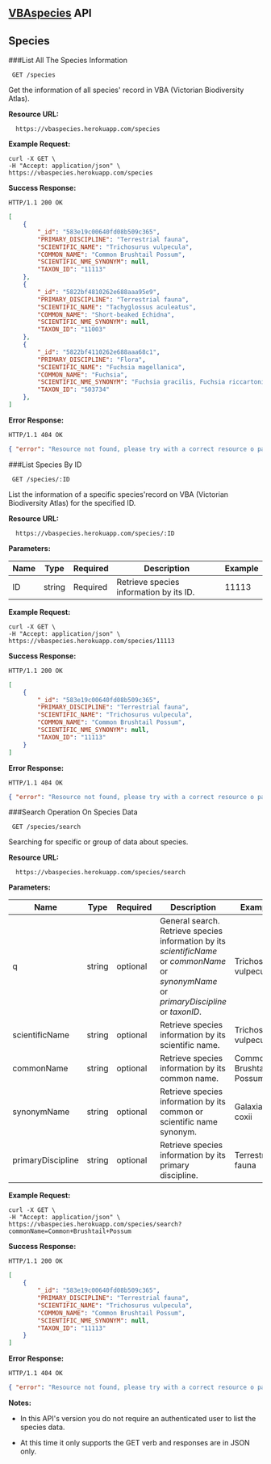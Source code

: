**[VBAspecies](https://github.com/CodeforAustralia/VBAspecies) API**
----
**Species**
----
###List All The Species Information

```
 GET /species
```

 Get the information of all species' record in VBA (Victorian Biodiversity Atlas).
 
 **Resource URL:**
```
  https://vbaspecies.herokuapp.com/species
```
**Example Request:**

```
curl -X GET \ 
-H "Accept: application/json" \
https://vbaspecies.herokuapp.com/species
```

**Success Response:**

```
HTTP/1.1 200 OK
```  
```json
[
	{
		"_id": "583e19c00640fd08b509c365",
		"PRIMARY_DISCIPLINE": "Terrestrial fauna",
		"SCIENTIFIC_NAME": "Trichosurus vulpecula",
		"COMMON_NAME": "Common Brushtail Possum",
		"SCIENTIFIC_NME_SYNONYM": null,
		"TAXON_ID": "11113"
	},
    {
	    "_id": "5822bf4810262e688aaa95e9",
	    "PRIMARY_DISCIPLINE": "Terrestrial fauna",
	    "SCIENTIFIC_NAME": "Tachyglossus aculeatus",
	    "COMMON_NAME": "Short-beaked Echidna",
	    "SCIENTIFIC_NME_SYNONYM": null,
	    "TAXON_ID": "11003"
    },
    {
	    "_id": "5822bf4110262e688aaa68c1",
	    "PRIMARY_DISCIPLINE": "Flora",
	    "SCIENTIFIC_NAME": "Fuchsia magellanica",
	    "COMMON_NAME": "Fuchsia",
	    "SCIENTIFIC_NME_SYNONYM": "Fuchsia gracilis, Fuchsia riccartonii, Fuchsia magellanica var. macrostemma, Fuchsia macrostemma, Fuchsia magellanica",
	    "TAXON_ID": "503734"
    },
]
```
  **Error Response:**
```
HTTP/1.1 404 OK
```  

```json
{ "error": "Resource not found, please try with a correct resource o parameter value" }
```

###List Species By ID

```
 GET /species/:ID
```

 List the information of a specific species'record on VBA (Victorian Biodiversity Atlas)
 for the specified ID.
 
 
 **Resource URL:**
```
  https://vbaspecies.herokuapp.com/species/:ID
```

  
**Parameters:**

  Name | Type|Required| Description| Example
------------ | -------------| -------------| -------------| -------------
ID | string| Required| Retrieve species information by its ID.| 11113


**Example Request:**

```
curl -X GET \ 
-H "Accept: application/json" \
https://vbaspecies.herokuapp.com/species/11113
```

**Success Response:**

```
HTTP/1.1 200 OK
```  
```json
[
	{
		"_id": "583e19c00640fd08b509c365",
		"PRIMARY_DISCIPLINE": "Terrestrial fauna",
		"SCIENTIFIC_NAME": "Trichosurus vulpecula",
		"COMMON_NAME": "Common Brushtail Possum",
		"SCIENTIFIC_NME_SYNONYM": null,
		"TAXON_ID": "11113"
	}
]
```
  **Error Response:**
```
HTTP/1.1 404 OK
```  

```json
{ "error": "Resource not found, please try with a correct resource o parameter value" }
```

###Search Operation On Species Data

```
 GET /species/search
```

 Searching for specific or group of data about species.
 
 
 **Resource URL:**
```
  https://vbaspecies.herokuapp.com/species/search
```
**Parameters:**

  Name | Type|Required| Description| Example
------------ | -------------| -------------| -------------| -------------
q | string| optional| General search. Retrieve species information by its *scientificName* or *commonName* or *synonymName* or *primaryDiscipline* or *taxonID*.| Trichosurus vulpecula
scientificName | string| optional| Retrieve species information by its scientific name.| Trichosurus vulpecula
commonName| string| optional| Retrieve species information by its common name.| Common Brushtail Possum
synonymName|string| optional| Retrieve species information by its common or scientific name synonym.| Galaxias coxii
primaryDiscipline|string| optional| Retrieve species information by its primary discipline.| Terrestrial fauna

**Example Request:**

```
curl -X GET \ 
-H "Accept: application/json" \
https://vbaspecies.herokuapp.com/species/search?commonName=Common+Brushtail+Possum
```

**Success Response:**

```
HTTP/1.1 200 OK
```  
```json
[
	{
		"_id": "583e19c00640fd08b509c365",
		"PRIMARY_DISCIPLINE": "Terrestrial fauna",
		"SCIENTIFIC_NAME": "Trichosurus vulpecula",
		"COMMON_NAME": "Common Brushtail Possum",
		"SCIENTIFIC_NME_SYNONYM": null,
		"TAXON_ID": "11113"
	}
]
```
  **Error Response:**
```
HTTP/1.1 404 OK
```  

```json
{ "error": "Resource not found, please try with a correct resource o parameter value" }
```

**Notes:**

* In this API's version you do not require an authenticated user to list the species data.

* At this time it only supports the GET verb and responses are in JSON only.
